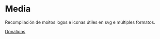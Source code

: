 # Media

Recompilación de moitos logos e iconas útiles en svg e múltiples formatos.


[Donations](https://github.com/Ran-n/doc/blob/main/doazóns.md)
